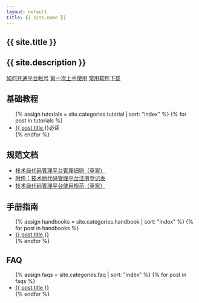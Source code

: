 ```yaml
---
layout: default
title: {{ site.name }}
---
```


<section class="hero-content">
  <h1 class="project-name">{{ site.title }}</h1>
  <h2 class="project-description">{{ site.description }}</h2>
  <a href="{{ site.baseurl }}/firststep/" class="btn">如何开通平台帐号</a>
  <a href="{{ site.baseurl }}/tutorial/getting-started.html" class="btn">第一次上手使用</a>
  <a href="{{ site.baseurl }}/download/" class="btn">常用软件下载</a>
</section>

<section class="section-container">
  <main class="main-content">
    <h1>基础教程</h1>
    <ul class="posts">
      {% assign tutorials = site.categories.tutorial | sort: "index" %}
      {% for post in tutorials %}
        <li><a href="{{ site.baseurl }}{{ post.url }}">{{ post.title }}</a><span class="required">必读</span></li>
      {% endfor %}
    </ul>
    <h1>规范文档</h1>
    <ul class="posts">
      <li><a href="{{ site.baseurl }}/regulation/management-regulations.html">技术局代码管理平台管理细则（草案）</a></li>
      <li><a href="{{ site.baseurl }}/firststep/registration-form.xlsx" download="技术局代码管理平台注册登记表.xlsx">附件：技术局代码管理平台注册登记表</a></li>
      <li><a href="{{ site.baseurl }}/regulation/criterion-of-use.html">技术局代码管理平台使用规范（草案）</a></li>
    </ul>
    <h1>手册指南</h1>
    <ul class="posts">
      {% assign handbooks = site.categories.handbook | sort: "index" %}
      {% for post in handbooks %}
        <li><a href="{{ site.baseurl }}{{ post.url }}">{{ post.title }}</a></li>
      {% endfor %}
    </ul>
    <h1>FAQ</h1>
    <ul class="posts">
      {% assign faqs = site.categories.faq | sort: "index" %}
      {% for post in faqs %}
        <li><a href="{{ site.baseurl }}{{ post.url }}">{{ post.title }}</a></li>
      {% endfor %}
    </ul>
  </main>
</section>
